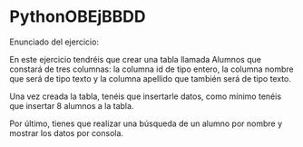 # PythonOBEjBBDD

Enunciado del ejercicio:

En este ejercicio tendréis que crear una tabla llamada Alumnos que constará de tres columnas: la columna id de tipo entero, la columna nombre que será de tipo texto y la columna apellido que también será de tipo texto.

Una vez creada la tabla, tenéis que insertarle datos, como mínimo tenéis que insertar 8 alumnos a la tabla.

Por último, tienes que realizar una búsqueda de un alumno por nombre y mostrar los datos por consola.
